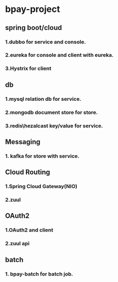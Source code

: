 # bpay-project

## spring boot/cloud
### 1.dubbo for service and console.
### 2.eureka for console and client with eureka.
### 3.Hystrix for client

## db
### 1.mysql relation db for service.
### 2.mongodb document store for store.
### 3.redis\hezalcast key/value for service.

## Messaging
### 1. kafka for store with service.

## Cloud Routing
### 1.Spring Cloud Gateway(NIO)
### 2.zuul

## OAuth2
### 1.OAuth2 and client
### 2.zuul api

## batch
### 1. bpay-batch for batch job.